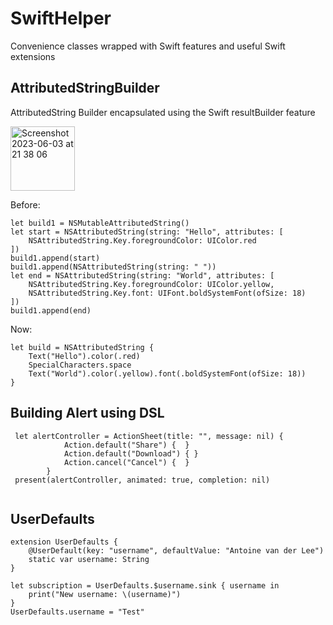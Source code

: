 # SwiftHelper

Convenience classes wrapped with Swift features and useful Swift extensions

## AttributedStringBuilder
AttributedString Builder encapsulated using the Swift resultBuilder feature

<img width="103" alt="Screenshot 2023-06-03 at 21 38 06" src="https://github.com/aresxin/SwiftHelper/assets/12081433/43c32ba7-fb18-4145-b1f5-a3bb291236c7">

Before:
```
let build1 = NSMutableAttributedString()
let start = NSAttributedString(string: "Hello", attributes: [
    NSAttributedString.Key.foregroundColor: UIColor.red
])
build1.append(start)
build1.append(NSAttributedString(string: " "))
let end = NSAttributedString(string: "World", attributes: [
    NSAttributedString.Key.foregroundColor: UIColor.yellow,
    NSAttributedString.Key.font: UIFont.boldSystemFont(ofSize: 18)
])
build1.append(end)

```

Now:
```
let build = NSAttributedString {
    Text("Hello").color(.red)
    SpecialCharacters.space
    Text("World").color(.yellow).font(.boldSystemFont(ofSize: 18))
}

```

## Building Alert using DSL
```
 let alertController = ActionSheet(title: "", message: nil) {
            Action.default("Share") {  }
            Action.default("Download") { }
            Action.cancel("Cancel") {  }
        }
 present(alertController, animated: true, completion: nil)
 
```

## UserDefaults
```
extension UserDefaults {
    @UserDefault(key: "username", defaultValue: "Antoine van der Lee")
    static var username: String
}

let subscription = UserDefaults.$username.sink { username in
    print("New username: \(username)")
}
UserDefaults.username = "Test"
```
